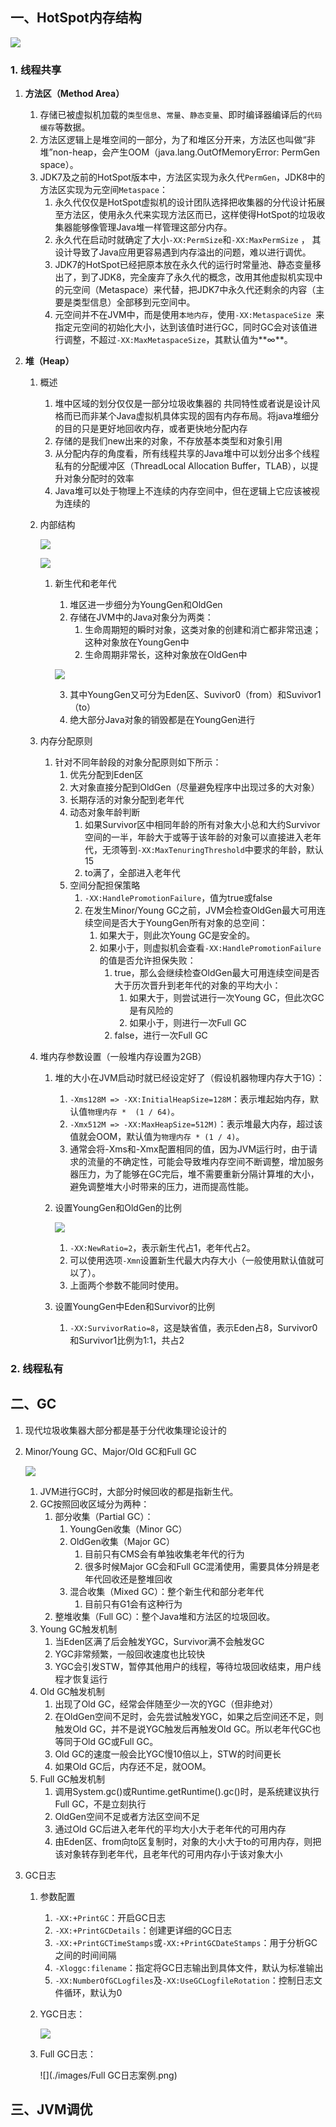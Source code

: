 ## 一、HotSpot内存结构

![](./images/Java的内存结构图.png)

### 1. 线程共享

1. **方法区（Method Area）**

   1. 存储已被虚拟机加载的`类型信息`、`常量`、`静态变量`、即时编译器编译后的`代码缓存`等数据。
   2. 方法区逻辑上是堆空间的一部分，为了和堆区分开来，方法区也叫做“非堆”non-heap，会产生OOM（java.lang.OutOfMemoryError: PermGen space）。
   3. JDK7及之前的HotSpot版本中，方法区实现为永久代`PermGen`，JDK8中的方法区实现为元空间`Metaspace`：
      1. 永久代仅仅是HotSpot虚拟机的设计团队选择把收集器的分代设计拓展至方法区，使用永久代来实现方法区而已，这样使得HotSpot的垃圾收集器能够像管理Java堆一样管理这部分内存。
      2. 永久代在启动时就确定了大小`-XX:PermSize`和`-XX:MaxPermSize` ， 其设计导致了Java应用更容易遇到内存溢出的问题，难以进行调优。
      3. JDK7的HotSpot已经把原本放在永久代的运行时常量池、静态变量移出了，到了JDK8，完全废弃了永久代的概念，改用其他虚拟机实现中的元空间（Metaspace）来代替，把JDK7中永久代还剩余的内容（主要是类型信息）全部移到元空间中。
      4. 元空间并不在JVM中，而是使用`本地内存`，使用`-XX:MetaspaceSize `来指定元空间的初始化大小，达到该值时进行GC，同时GC会对该值进行调整，不超过`-XX:MaxMetaspaceSize`，其默认值为**∞**。

2. **堆（Heap）**

   1. 概述

      1. 堆中区域的划分仅仅是一部分垃圾收集器的 共同特性或者说是设计风格而已而非某个Java虚拟机具体实现的固有内存布局。将java堆细分的目的只是更好地回收内存，或者更快地分配内存
      2. 存储的是我们new出来的对象，不存放基本类型和对象引用
      3. 从分配内存的角度看，所有线程共享的Java堆中可以划分出多个线程私有的分配缓冲区（ThreadLocal Allocation Buffer，TLAB），以提升对象分配时的效率
      4. Java堆可以处于物理上不连续的内存空间中，但在逻辑上它应该被视为连续的

   2. 内部结构

      ![](./images/jdk7堆内部结构.png)

      ![](./images/jdk8堆内部结构.png)

      1. 新生代和老年代

         1. 堆区进一步细分为YoungGen和OldGen
         2. 存储在JVM中的Java对象分为两类：
            1. 生命周期短的瞬时对象，这类对象的创建和消亡都非常迅速；这种对象放在YoungGen中
            2. 生命周期非常长，这种对象放在OldGen中

         ![](./images/堆区内存结构.png)

         3. 其中YoungGen又可分为Eden区、Suvivor0（from）和Suvivor1（to）
         4. 绝大部分Java对象的销毁都是在YoungGen进行

   3. 内存分配原则

      1. 针对不同年龄段的对象分配原则如下所示：
         1. 优先分配到Eden区
         2. 大对象直接分配到OldGen（尽量避免程序中出现过多的大对象）
         3. 长期存活的对象分配到老年代
         4. 动态对象年龄判断
            1. 如果Survivor区中相同年龄的所有对象大小总和大约Survivor空间的一半，年龄大于或等于该年龄的对象可以直接进入老年代，无须等到`-XX:MaxTenuringThreshold`中要求的年龄，默认15
            2. to满了，全部进入老年代
         5. 空间分配担保策略
            1. `-XX:HandlePromotionFailure`，值为true或false
            2. 在发生Minor/Young GC之前，JVM会检查OldGen最大可用连续空间是否大于YoungGen所有对象的总空间：
               1. 如果大于，则此次Young GC是安全的。
               2. 如果小于，则虚拟机会查看`-XX:HandlePromotionFailure`的值是否允许担保失败：
                  1. true，那么会继续检查OldGen最大可用连续空间是否大于历次晋升到老年代的对象的平均大小：
                     1. 如果大于，则尝试进行一次Young GC，但此次GC是有风险的
                     2. 如果小于，则进行一次Full GC
                  2. false，进行一次Full GC

   4. 堆内存参数设置（一般堆内存设置为2GB）

      1. 堆的大小在JVM启动时就已经设定好了（假设机器物理内存大于1G）：

         1. `-Xms128M => -XX:InitialHeapSize=128M`：表示堆起始内存，默认值`物理内存 *  (1 / 64)`。
         2. `-Xmx512M => -XX:MaxHeapSize=512M)`：表示堆最大内存，超过该值就会OOM，默认值为`物理内存 * (1 / 4)`。
         3. 通常会将-Xms和-Xmx配置相同的值，因为JVM运行时，由于请求的流量的不确定性，可能会导致堆内存空间不断调整，增加服务器压力，为了能够在GC完后，堆不需要重新分隔计算堆的大小，避免调整堆大小时带来的压力，进而提高性能。

      2. 设置YoungGen和OldGen的比例

         ![](./images/YoungGen和OldGen内存分配图.png)

         1. `-XX:NewRatio=2`，表示新生代占1，老年代占2。
         2. 可以使用选项`-Xmn`设置新生代最大内存大小（一般使用默认值就可以了）。
         3. 上面两个参数不能同时使用。

      3. 设置YoungGen中Eden和Survivor的比例

         1. `-XX:SurvivorRatio=8`，这是缺省值，表示Eden占8，Survivor0和Survivor1比例为1:1，共占2

### 2. 线程私有

## 二、GC

1. 现代垃圾收集器大部分都是基于分代收集理论设计的

2. Minor/Young GC、Major/Old GC和Full GC

   ![](./images/对象分配空间流程.png)

   1. JVM进行GC时，大部分时候回收的都是指新生代。
   2. GC按照回收区域分为两种：
      1. 部分收集（Partial GC）：
         1. YoungGen收集（Minor GC）
         2. OldGen收集（Major GC）
            1. 目前只有CMS会有单独收集老年代的行为
            2. 很多时候Major GC会和Full GC混淆使用，需要具体分辨是老年代回收还是整堆回收
         3. 混合收集（Mixed GC）：整个新生代和部分老年代
            1. 目前只有G1会有这种行为
      2. 整堆收集（Full GC）：整个Java堆和方法区的垃圾回收。
   3. Young GC触发机制
      1. 当Eden区满了后会触发YGC，Survivor满不会触发GC
      2. YGC非常频繁，一般回收速度也比较快
      3. YGC会引发STW，暂停其他用户的线程，等待垃圾回收结束，用户线程才恢复运行
   4. Old GC触发机制
      1. 出现了Old GC，经常会伴随至少一次的YGC（但非绝对）
      2. 在OldGen空间不足时，会先尝试触发YGC，如果之后空间还不足，则触发Old GC，并不是说YGC触发后再触发Old GC。所以老年代GC也等同于Old GC或Full GC。
      3. Old GC的速度一般会比YGC慢10倍以上，STW的时间更长
      4. 如果Old GC后，内存还不足，就OOM。
   5. Full GC触发机制
      1. 调用System.gc()或Runtime.getRuntime().gc()时，是系统建议执行Full GC，不是立刻执行
      2. OldGen空间不足或者方法区空间不足
      3. 通过Old GC后进入老年代的平均大小大于老年代的可用内存
      4. 由Eden区、from向to区复制时，对象的大小大于to的可用内存，则把该对象转存到老年代，且老年代的可用内存小于该对象大小

3. GC日志

   1. 参数配置

      1. `-XX:+PrintGC`：开启GC日志
      2. `-XX:+PrintGCDetails`：创建更详细的GC日志
      3. `-XX:+PrintGCTimeStamps`或`-XX:+PrintGCDateStamps`：用于分析GC之间的时间间隔
      4. `-Xloggc:filename`：指定将GC日志输出到具体文件，默认为标准输出
      5. `-XX:NumberOfGCLogfiles`及`-XX:UseGCLogfileRotation`：控制日志文件循环，默认为0

   2. YGC日志：

      ![](./images/YGC日志案例.png)

   3. Full GC日志：

      ![](./images/Full GC日志案例.png)

## 三、JVM调优